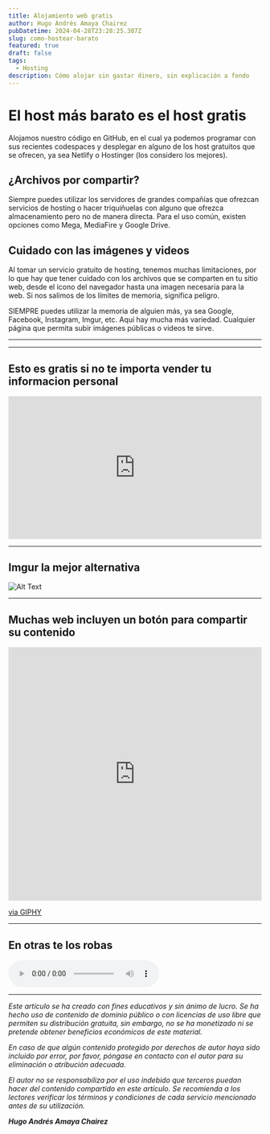```yaml
---
title: Alojamiento web gratis
author: Hugo Andrés Amaya Chairez
pubDatetime: 2024-04-28T23:28:25.307Z
slug: como-hostear-barato
featured: true
draft: false
tags:
  - Hosting
description: Cómo alojar sin gastar dinero, sin explicación a fondo
---
```


# El host más barato es el host gratis

Alojamos nuestro código en GitHub, en el cual ya podemos programar con sus recientes codespaces y desplegar en alguno de los host gratuitos que se ofrecen, ya sea Netlify o Hostinger (los considero los mejores).

## ¿Archivos por compartir?

Siempre puedes utilizar los servidores de grandes compañías que ofrezcan servicios de hosting o hacer triquiñuelas con alguno que ofrezca almacenamiento pero no de manera directa. Para el uso común, existen opciones como Mega, MediaFire y Google Drive.

## Cuidado con las imágenes y videos

Al tomar un servicio gratuito de hosting, tenemos muchas limitaciones, por lo que hay que tener cuidado con los archivos que se comparten en tu sitio web, desde el icono del navegador hasta una imagen necesaria para la web. Si nos salimos de los límites de memoria, significa peligro.

SIEMPRE puedes utilizar la memoria de alguien más, ya sea Google, Facebook, Instagram, Imgur, etc. Aquí hay mucha más variedad. Cualquier página que permita subir imágenes públicas o videos te sirve.

---

---

## Esto es gratis si no te importa vender tu informacion personal

<div style="position: relative; padding-bottom: 56.25%; height: 0; overflow: hidden;">
  <iframe src="https://www.youtube.com/embed/NSislM08uWM" style="position: absolute; top: 0; left: 0; width: 100%; height: 100%; border:0;" allowfullscreen title="a playlist to romanticize studying physics"></iframe>
</div>

---

## Imgur la mejor alternativa

![Alt Text](https://i.imgur.com/AFacWvY.gif)

---

## Muchas web incluyen un botón para compartir su contenido

<div style="width:100%;height:0;padding-bottom:100%;position:relative;">
  <iframe src="https://giphy.com/embed/WopbjaQ3JCjvLpDXJg" width="100%" height="100%" style="position:absolute" frameBorder="0" class="giphy-embed" allowFullScreen></iframe>
</div>
<p><a href="https://giphy.com/gifs/transparente-alinhadores-clickaligner-WopbjaQ3JCjvLpDXJg">via GIPHY</a></p>

---

## En otras te los robas

<audio controls>
  <source src="https://tedmuller.us/Piano/MinuteWaltz/MinuteWaltz_secondo.mp3" type="audio/mpeg">
  Tu navegador no soporta el elemento de audio.
</audio>

---

_Este artículo se ha creado con fines educativos y sin ánimo de lucro. Se ha hecho uso de contenido de dominio público o con licencias de uso libre que permiten su distribución gratuita, sin embargo, no se ha monetizado ni se pretende obtener beneficios económicos de este material._

_En caso de que algún contenido protegido por derechos de autor haya sido incluido por error, por favor, póngase en contacto con el autor para su eliminación o atribución adecuada._

_El autor no se responsabiliza por el uso indebido que terceros puedan hacer del contenido compartido en este artículo. Se recomienda a los lectores verificar los términos y condiciones de cada servicio mencionado antes de su utilización._

**_Hugo Andrés Amaya Chairez_**
